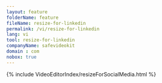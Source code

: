 ```yaml
---
layout: feature
folderName: feature
fileName: resize-for-linkedin
permalink: /vi/resize-for-linkedin
lang: vi
tool: resize-for-linkedin
companyName: safevideokit
domain : com
nobox: true
---
```


{% include VideoEditorIndex/resizeForSocialMedia.html %}

   